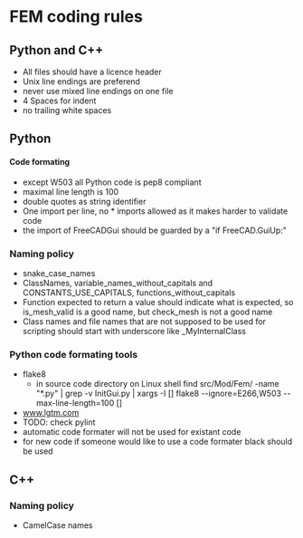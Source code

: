 # FEM coding rules

## Python and C++
- All files should have a licence header
- Unix line endings are preferend
- never use mixed line endings on one file
- 4 Spaces for indent
- no trailing white spaces

## Python
#### Code formating
- except W503 all Python code is pep8 compliant
- maximal line length is 100
- double quotes as string identifier
- One import per line, no * imports allowed as it makes harder to validate code
- the import of FreeCADGui should be guarded by a "if FreeCAD.GuiUp:"

### Naming policy
- snake_case_names
- ClassNames, variable_names_without_capitals and CONSTANTS_USE_CAPITALS, functions_without_capitals
- Function expected to return a value should indicate what is expected, so is_mesh_valid is a good name, but check_mesh is not a good name
- Class names and file names that are not supposed to be used for scripting should start with underscore like _MyInternalClass

### Python code formating tools
- flake8
    - in source code directory on Linux shell
 find src/Mod/Fem/ -name "*\.py" | grep -v InitGui.py | xargs -I [] flake8 --ignore=E266,W503 --max-line-length=100 []
- www.lgtm.com
- TODO: check pylint
- automatic code formater will not be used for existant code
- for new code if someone would like to use a code formater black should be used

## C++
### Naming policy
- CamelCase names
